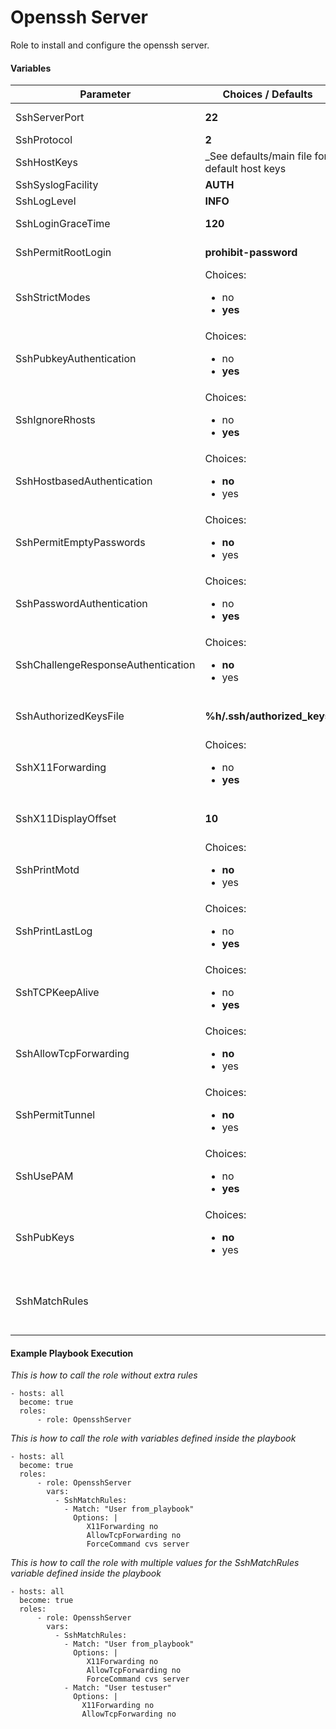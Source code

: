 # Openssh Server

Role to install and configure the openssh server.  

#### Variables

| Parameter | Choices / **Defaults** | Comments |
|-----------|------------------------|----------|
|SshServerPort|**22**| Port the ssh server is running on|
|SshProtocol|**2**| ssh protocol version|
|SshHostKeys| _See defaults/main file for default host keys| Host Keys for ssh server| 
|SshSyslogFacility|**AUTH**|What syslog facility to use|
|SshLogLevel|**INFO**|Log Level|
|SshLoginGraceTime|**120**|Time allowed for successful login|
|SshPermitRootLogin|**prohibit-password**|Allowing root to log in directly or not|
|SshStrictModes|Choices:<ul><li>no</li><li>**yes**</li></ul>|Ssh key,config files ownership, permission checks are done before sshd starts|
|SshPubkeyAuthentication|Choices:<ul><li>no</li><li>**yes**</li></ul>|Enable public key auth|
|SshIgnoreRhosts|Choices:<ul><li>no</li><li>**yes**</li></ul>|Ignors the existance of a .rhosts file|
|SshHostbasedAuthentication|Choices:<ul><li>**no**</li><li>yes</li></ul>|allows hosts to authenticate on behalf of all or some of that host's users|
|SshPermitEmptyPasswords|Choices:<ul><li>**no**</li><li>yes</li></ul>|Allow users to log in with empty password|
|SshPasswordAuthentication|Choices:<ul><li>no</li><li>**yes**</li></ul>|Enable/disable password authentication|
|SshChallengeResponseAuthentication|Choices:<ul><li>**no**</li><li>yes</li></ul>|Enable/Disable challenge Response Auth.  Used for things like google authenticator|
|SshAuthorizedKeysFile|**%h/.ssh/authorized_keys**|Location of the authorized_keys file for a user|
|SshX11Forwarding|Choices:<ul><li>no</li><li>**yes**</li></ul>|Enable/disable X11 forwarding|
|SshX11DisplayOffset|**10**|Specifies the first display number available for sshd's X11 forwarding|
|SshPrintMotd|Choices:<ul><li>**no**</li><li>yes</li></ul>|Enable/disable display of the MOTD|
|SshPrintLastLog|Choices:<ul><li>no</li><li>**yes**</li></ul>|Enable/disable printing the date/time of the last user interactive login|
|SshTCPKeepAlive|Choices:<ul><li>no</li><li>**yes**</li></ul>|Enable/disable TCPKeepAlive|
|SshAllowTcpForwarding|Choices:<ul><li>**no**</li><li>yes</li></ul>|Enable/disable AllowTcpForwarding|
|SshPermitTunnel|Choices:<ul><li>**no**</li><li>yes</li></ul>|Enable/disable PermitTunnelfor tunnel devices ( such as VPN)|
|SshUsePAM|Choices:<ul><li>no</li><li>**yes**</li></ul>|Enable/disable the Pluggable Authentication Module interface|
|SshPubKeys|Choices:<ul><li>**no**</li><li>yes</li></ul>|Enable/disable If you are going to use public key auth only|
|SshMatchRules||Match rules for additional configuration which can be found in /etc/ssh/sshd_config.d/09-MatchRule.conf|


#### Example Playbook Execution

_This is how to call the role without extra rules_

```
- hosts: all
  become: true
  roles:
      - role: OpensshServer

```



_This is how to call the role with variables defined inside the playbook_

```
- hosts: all
  become: true
  roles:
      - role: OpensshServer
        vars:
          - SshMatchRules:
            - Match: "User from_playbook"
              Options: |
                 X11Forwarding no
                 AllowTcpForwarding no
                 ForceCommand cvs server

```

_This is how to call the role with multiple values for the SshMatchRules variable defined inside the playbook_

```
- hosts: all
  become: true
  roles:
      - role: OpensshServer
        vars:
          - SshMatchRules:
            - Match: "User from_playbook"
              Options: |
                 X11Forwarding no
                 AllowTcpForwarding no
                 ForceCommand cvs server
            - Match: "User testuser"
              Options: |
                X11Forwarding no
                AllowTcpForwarding no

```